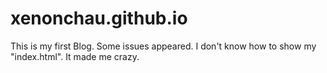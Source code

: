 # xenonchau.github.io
This is my first Blog.
Some issues appeared.
I don't know how to show my "index.html".
It made me crazy.
